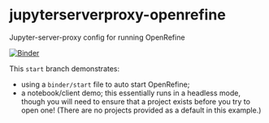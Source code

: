 # jupyterserverproxy-openrefine
Jupyter-server-proxy config for running OpenRefine

[![Binder](https://mybinder.org/badge_logo.svg)](https://mybinder.org/v2/gh/psychemedia/jupyterserverproxy-openrefine/start)

This `start` branch demonstrates:

- using a `binder/start` file to auto start OpenRefine;
-  a notebook/client demo; this essentially runs in a headless mode, though you will need to ensure that a project exists before you try to open one! (There are no projects provided as a default in this example.)